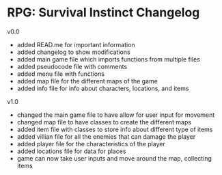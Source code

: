 # RPG: Survival Instinct Changelog
v0.0
- added READ.me for important information
- added changelog to show modifications
- added main game file which imports functions from multiple files
- added pseudocode file with comments
- added menu file with functions
- added map file for the different maps of the game
- added info file for info about characters, locations, and items

v1.0
- changed the main game file to have allow for user input for movement
- changed map file to have classes to create the different maps
- added item file with classes to store info about different type of items
- added villian file for all the enemies that can damage the player
- added player file for the characteristics of the player
- added locations file for data for places
- game can now take user inputs and move around the map, collecting items